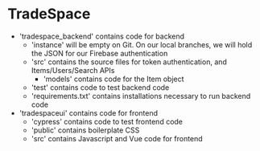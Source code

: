# TradeSpace

- 'tradespace_backend' contains code for backend
  - 'instance' will be empty on Git. On our local branches, we will hold the JSON for our Firebase authentication
  - 'src' contains the source files for token authentication, and Items/Users/Search APIs
    - 'models' contains code for the Item object
  - 'test' contains code to test backend code
  - 'requirements.txt' contains installations necessary to run backend code
- 'tradespaceui' contains code for frontend
  - 'cypress' contains code to test frontend code
  - 'public' contains boilerplate CSS
  - 'src' contains Javascript and Vue code for frontend
